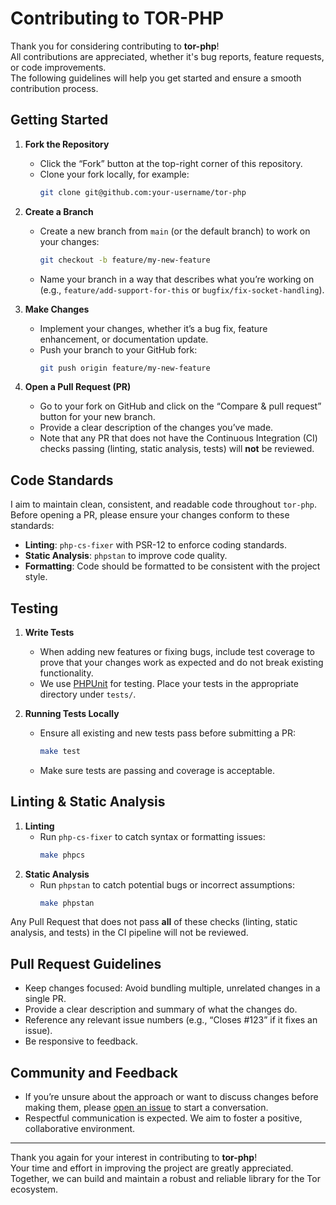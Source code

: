 # Contributing to TOR-PHP

Thank you for considering contributing to **tor-php**! <br />
All contributions are appreciated, whether it's bug reports, feature requests, or code improvements. <br />
The following guidelines will help you get started and ensure a smooth contribution process.

## Getting Started

1. **Fork the Repository**
    - Click the “Fork” button at the top-right corner of this repository.
    - Clone your fork locally, for example:
      ```bash
      git clone git@github.com:your-username/tor-php
      ```

2. **Create a Branch**
    - Create a new branch from `main` (or the default branch) to work on your changes:
      ```bash
      git checkout -b feature/my-new-feature
      ```
    - Name your branch in a way that describes what you’re working on (e.g., `feature/add-support-for-this` or `bugfix/fix-socket-handling`).

3. **Make Changes**
    - Implement your changes, whether it’s a bug fix, feature enhancement, or documentation update.
    - Push your branch to your GitHub fork:
      ```bash
      git push origin feature/my-new-feature
      ```

4. **Open a Pull Request (PR)**
    - Go to your fork on GitHub and click on the “Compare & pull request” button for your new branch.
    - Provide a clear description of the changes you’ve made.
    - Note that any PR that does not have the Continuous Integration (CI) checks passing (linting, static analysis, tests) will **not** be reviewed.

## Code Standards

I aim to maintain clean, consistent, and readable code throughout `tor-php`. Before opening a PR, please ensure your changes conform to these standards:

- **Linting**: `php-cs-fixer` with PSR-12 to enforce coding standards.
- **Static Analysis**: `phpstan` to improve code quality.
- **Formatting**: Code should be formatted to be consistent with the project style.

## Testing

1. **Write Tests**
    - When adding new features or fixing bugs, include test coverage to prove that your changes work as expected and do not break existing functionality.
    - We use [PHPUnit](https://phpunit.de/) for testing. Place your tests in the appropriate directory under `tests/`.

2. **Running Tests Locally**
    - Ensure all existing and new tests pass before submitting a PR:
      ```bash
      make test
      ```
    - Make sure tests are passing and coverage is acceptable.

## Linting & Static Analysis

1. **Linting**
    - Run `php-cs-fixer` to catch syntax or formatting issues:
      ```bash
      make phpcs
      ```
2. **Static Analysis**
    - Run `phpstan` to catch potential bugs or incorrect assumptions:
      ```bash
      make phpstan
      ```

Any Pull Request that does not pass **all** of these checks (linting, static analysis, and tests) in the CI pipeline will not be reviewed.

## Pull Request Guidelines

- Keep changes focused: Avoid bundling multiple, unrelated changes in a single PR.
- Provide a clear description and summary of what the changes do.
- Reference any relevant issue numbers (e.g., “Closes #123” if it fixes an issue).
- Be responsive to feedback.

## Community and Feedback

- If you’re unsure about the approach or want to discuss changes before making them, please [open an issue](./issues) to start a conversation.
- Respectful communication is expected. We aim to foster a positive, collaborative environment.

---

Thank you again for your interest in contributing to **tor-php**! <br />
Your time and effort in improving the project are greatly appreciated. <br />
Together, we can build and maintain a robust and reliable library for the Tor ecosystem.
